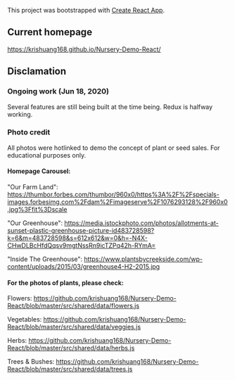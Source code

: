This project was bootstrapped with [Create React App](https://github.com/facebook/create-react-app).

## Current homepage

https://krishuang168.github.io/Nursery-Demo-React/

## Disclamation

### Ongoing work (Jun 18, 2020)

Several features are still being built at the time being. Redux is halfway working.


### Photo credit

All photos were hotlinked to demo the concept of plant or seed sales.
For educational purposes only. 

#### Homepage Carousel:

"Our Farm Land": https://thumbor.forbes.com/thumbor/960x0/https%3A%2F%2Fspecials-images.forbesimg.com%2Fdam%2Fimageserve%2F1076293128%2F960x0.jpg%3Ffit%3Dscale
                  
"Our Greenhouse": https://media.istockphoto.com/photos/allotments-at-sunset-plastic-greenhouse-picture-id483728598?k=6&m=483728598&s=612x612&w=0&h=-N4X-CHwDLBcHfdQqsv9mgtNssRn9icTZPq42h-RYmA=
                  
"Inside The Greenhouse": https://www.plantsbycreekside.com/wp-content/uploads/2015/03/greenhouse4-H2-2015.jpg

#### For the photos of plants, please check:

Flowers:
https://github.com/krishuang168/Nursery-Demo-React/blob/master/src/shared/data/flowers.js

Vegetables:
https://github.com/krishuang168/Nursery-Demo-React/blob/master/src/shared/data/veggies.js

Herbs:
https://github.com/krishuang168/Nursery-Demo-React/blob/master/src/shared/data/herbs.js

Trees & Bushes:
https://github.com/krishuang168/Nursery-Demo-React/blob/master/src/shared/data/trees.js
